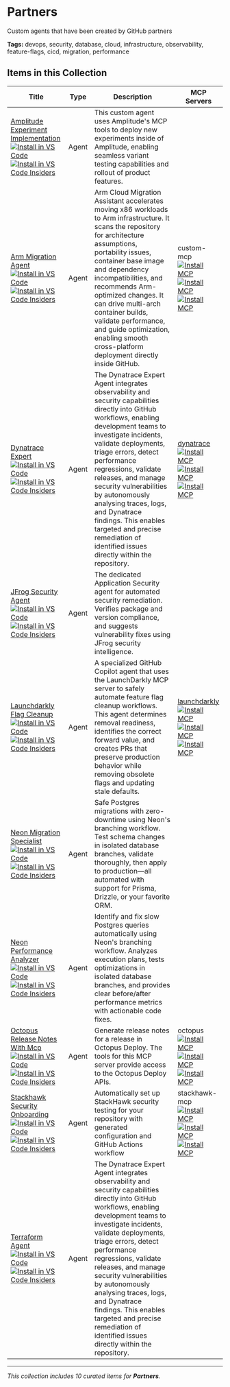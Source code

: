 # Partners

Custom agents that have been created by GitHub partners

**Tags:** devops, security, database, cloud, infrastructure, observability, feature-flags, cicd, migration, performance

## Items in this Collection

| Title | Type | Description | MCP Servers |
| ----- | ---- | ----------- | ----------- |
| [Amplitude Experiment Implementation](../agents/amplitude-experiment-implementation.agent.md)<br />[![Install in VS Code](https://img.shields.io/badge/VS_Code-Install-0098FF?style=flat-square&logo=visualstudiocode&logoColor=white)](https://aka.ms/awesome-copilot/install/agent?url=vscode%3Achat-agent%2Finstall%3Furl%3Dhttps%3A%2F%2Fraw.githubusercontent.com%2Fgithub%2Fawesome-copilot%2Fmain%2Fagents%2Famplitude-experiment-implementation.agent.md)<br />[![Install in VS Code Insiders](https://img.shields.io/badge/VS_Code_Insiders-Install-24bfa5?style=flat-square&logo=visualstudiocode&logoColor=white)](https://aka.ms/awesome-copilot/install/agent?url=vscode-insiders%3Achat-agent%2Finstall%3Furl%3Dhttps%3A%2F%2Fraw.githubusercontent.com%2Fgithub%2Fawesome-copilot%2Fmain%2Fagents%2Famplitude-experiment-implementation.agent.md) | Agent | This custom agent uses Amplitude's MCP tools to deploy new experiments inside of Amplitude, enabling seamless variant testing capabilities and rollout of product features. |  |
| [Arm Migration Agent](../agents/arm-migration.agent.md)<br />[![Install in VS Code](https://img.shields.io/badge/VS_Code-Install-0098FF?style=flat-square&logo=visualstudiocode&logoColor=white)](https://aka.ms/awesome-copilot/install/agent?url=vscode%3Achat-agent%2Finstall%3Furl%3Dhttps%3A%2F%2Fraw.githubusercontent.com%2Fgithub%2Fawesome-copilot%2Fmain%2Fagents%2Farm-migration.agent.md)<br />[![Install in VS Code Insiders](https://img.shields.io/badge/VS_Code_Insiders-Install-24bfa5?style=flat-square&logo=visualstudiocode&logoColor=white)](https://aka.ms/awesome-copilot/install/agent?url=vscode-insiders%3Achat-agent%2Finstall%3Furl%3Dhttps%3A%2F%2Fraw.githubusercontent.com%2Fgithub%2Fawesome-copilot%2Fmain%2Fagents%2Farm-migration.agent.md) | Agent | Arm Cloud Migration Assistant accelerates moving x86 workloads to Arm infrastructure. It scans the repository for architecture assumptions, portability issues, container base image and dependency incompatibilities, and recommends Arm-optimized changes. It can drive multi-arch container builds, validate performance, and guide optimization, enabling smooth cross-platform deployment directly inside GitHub. | custom-mcp<br />[![Install MCP](https://img.shields.io/badge/Install-VS_Code-0098FF?style=flat-square)](https://aka.ms/awesome-copilot/install/mcp-vscode?name=custom-mcp&config=%7B%22command%22%3A%22docker%22%2C%22args%22%3A%5B%22run%22%2C%22--rm%22%2C%22-i%22%2C%22-v%22%2C%22%2524%257B%257B%2520github.workspace%2520%257D%257D%253A%252Fworkspace%22%2C%22--name%22%2C%22arm-mcp%22%2C%22armswdev%252Farm-mcp%253Alatest%22%5D%2C%22env%22%3A%7B%7D%7D)<br />[![Install MCP](https://img.shields.io/badge/Install-VS_Code_Insiders-24bfa5?style=flat-square)](https://aka.ms/awesome-copilot/install/mcp-vscodeinsiders?name=custom-mcp&config=%7B%22command%22%3A%22docker%22%2C%22args%22%3A%5B%22run%22%2C%22--rm%22%2C%22-i%22%2C%22-v%22%2C%22%2524%257B%257B%2520github.workspace%2520%257D%257D%253A%252Fworkspace%22%2C%22--name%22%2C%22arm-mcp%22%2C%22armswdev%252Farm-mcp%253Alatest%22%5D%2C%22env%22%3A%7B%7D%7D)<br />[![Install MCP](https://img.shields.io/badge/Install-Visual_Studio-C16FDE?style=flat-square)](https://aka.ms/awesome-copilot/install/mcp-visualstudio/mcp-install?%7B%22command%22%3A%22docker%22%2C%22args%22%3A%5B%22run%22%2C%22--rm%22%2C%22-i%22%2C%22-v%22%2C%22%2524%257B%257B%2520github.workspace%2520%257D%257D%253A%252Fworkspace%22%2C%22--name%22%2C%22arm-mcp%22%2C%22armswdev%252Farm-mcp%253Alatest%22%5D%2C%22env%22%3A%7B%7D%7D) |
| [Dynatrace Expert](../agents/dynatrace-expert.agent.md)<br />[![Install in VS Code](https://img.shields.io/badge/VS_Code-Install-0098FF?style=flat-square&logo=visualstudiocode&logoColor=white)](https://aka.ms/awesome-copilot/install/agent?url=vscode%3Achat-agent%2Finstall%3Furl%3Dhttps%3A%2F%2Fraw.githubusercontent.com%2Fgithub%2Fawesome-copilot%2Fmain%2Fagents%2Fdynatrace-expert.agent.md)<br />[![Install in VS Code Insiders](https://img.shields.io/badge/VS_Code_Insiders-Install-24bfa5?style=flat-square&logo=visualstudiocode&logoColor=white)](https://aka.ms/awesome-copilot/install/agent?url=vscode-insiders%3Achat-agent%2Finstall%3Furl%3Dhttps%3A%2F%2Fraw.githubusercontent.com%2Fgithub%2Fawesome-copilot%2Fmain%2Fagents%2Fdynatrace-expert.agent.md) | Agent | The Dynatrace Expert Agent integrates observability and security capabilities directly into GitHub workflows, enabling development teams to investigate incidents, validate deployments, triage errors, detect performance regressions, validate releases, and manage security vulnerabilities by autonomously analysing traces, logs, and Dynatrace findings. This enables targeted and precise remediation of identified issues directly within the repository. | [dynatrace](https://github.com/mcp/dynatrace/mcp-server)<br />[![Install MCP](https://img.shields.io/badge/Install-VS_Code-0098FF?style=flat-square)](https://aka.ms/awesome-copilot/install/mcp-vscode?name=dynatrace&config=%7B%22url%22%3A%22https%3A%2F%2Fpia1134d.dev.apps.dynatracelabs.com%2Fplatform-reserved%2Fmcp-gateway%2Fv0.1%2Fservers%2Fdynatrace-mcp%2Fmcp%22%2C%22headers%22%3A%7B%22Authorization%22%3A%22Bearer%20%24COPILOT_MCP_DT_API_TOKEN%22%7D%7D)<br />[![Install MCP](https://img.shields.io/badge/Install-VS_Code_Insiders-24bfa5?style=flat-square)](https://aka.ms/awesome-copilot/install/mcp-vscodeinsiders?name=dynatrace&config=%7B%22url%22%3A%22https%3A%2F%2Fpia1134d.dev.apps.dynatracelabs.com%2Fplatform-reserved%2Fmcp-gateway%2Fv0.1%2Fservers%2Fdynatrace-mcp%2Fmcp%22%2C%22headers%22%3A%7B%22Authorization%22%3A%22Bearer%20%24COPILOT_MCP_DT_API_TOKEN%22%7D%7D)<br />[![Install MCP](https://img.shields.io/badge/Install-Visual_Studio-C16FDE?style=flat-square)](https://aka.ms/awesome-copilot/install/mcp-visualstudio/mcp-install?%7B%22url%22%3A%22https%3A%2F%2Fpia1134d.dev.apps.dynatracelabs.com%2Fplatform-reserved%2Fmcp-gateway%2Fv0.1%2Fservers%2Fdynatrace-mcp%2Fmcp%22%2C%22headers%22%3A%7B%22Authorization%22%3A%22Bearer%20%24COPILOT_MCP_DT_API_TOKEN%22%7D%7D) |
| [JFrog Security Agent](../agents/jfrog-sec.agent.md)<br />[![Install in VS Code](https://img.shields.io/badge/VS_Code-Install-0098FF?style=flat-square&logo=visualstudiocode&logoColor=white)](https://aka.ms/awesome-copilot/install/agent?url=vscode%3Achat-agent%2Finstall%3Furl%3Dhttps%3A%2F%2Fraw.githubusercontent.com%2Fgithub%2Fawesome-copilot%2Fmain%2Fagents%2Fjfrog-sec.agent.md)<br />[![Install in VS Code Insiders](https://img.shields.io/badge/VS_Code_Insiders-Install-24bfa5?style=flat-square&logo=visualstudiocode&logoColor=white)](https://aka.ms/awesome-copilot/install/agent?url=vscode-insiders%3Achat-agent%2Finstall%3Furl%3Dhttps%3A%2F%2Fraw.githubusercontent.com%2Fgithub%2Fawesome-copilot%2Fmain%2Fagents%2Fjfrog-sec.agent.md) | Agent | The dedicated Application Security agent for automated security remediation. Verifies package and version compliance, and suggests vulnerability fixes using JFrog security intelligence. |  |
| [Launchdarkly Flag Cleanup](../agents/launchdarkly-flag-cleanup.agent.md)<br />[![Install in VS Code](https://img.shields.io/badge/VS_Code-Install-0098FF?style=flat-square&logo=visualstudiocode&logoColor=white)](https://aka.ms/awesome-copilot/install/agent?url=vscode%3Achat-agent%2Finstall%3Furl%3Dhttps%3A%2F%2Fraw.githubusercontent.com%2Fgithub%2Fawesome-copilot%2Fmain%2Fagents%2Flaunchdarkly-flag-cleanup.agent.md)<br />[![Install in VS Code Insiders](https://img.shields.io/badge/VS_Code_Insiders-Install-24bfa5?style=flat-square&logo=visualstudiocode&logoColor=white)](https://aka.ms/awesome-copilot/install/agent?url=vscode-insiders%3Achat-agent%2Finstall%3Furl%3Dhttps%3A%2F%2Fraw.githubusercontent.com%2Fgithub%2Fawesome-copilot%2Fmain%2Fagents%2Flaunchdarkly-flag-cleanup.agent.md) | Agent | A specialized GitHub Copilot agent that uses the LaunchDarkly MCP server to safely automate feature flag cleanup workflows. This agent determines removal readiness, identifies the correct forward value, and creates PRs that preserve production behavior while removing obsolete flags and updating stale defaults. | [launchdarkly](https://github.com/mcp/launchdarkly/mcp-server)<br />[![Install MCP](https://img.shields.io/badge/Install-VS_Code-0098FF?style=flat-square)](https://aka.ms/awesome-copilot/install/mcp-vscode?name=launchdarkly&config=%7B%22command%22%3A%22npx%22%2C%22args%22%3A%5B%22-y%22%2C%22--package%22%2C%22%2540launchdarkly%252Fmcp-server%22%2C%22--%22%2C%22mcp%22%2C%22start%22%2C%22--api-key%22%2C%22%2524LD_ACCESS_TOKEN%22%5D%2C%22env%22%3A%7B%7D%7D)<br />[![Install MCP](https://img.shields.io/badge/Install-VS_Code_Insiders-24bfa5?style=flat-square)](https://aka.ms/awesome-copilot/install/mcp-vscodeinsiders?name=launchdarkly&config=%7B%22command%22%3A%22npx%22%2C%22args%22%3A%5B%22-y%22%2C%22--package%22%2C%22%2540launchdarkly%252Fmcp-server%22%2C%22--%22%2C%22mcp%22%2C%22start%22%2C%22--api-key%22%2C%22%2524LD_ACCESS_TOKEN%22%5D%2C%22env%22%3A%7B%7D%7D)<br />[![Install MCP](https://img.shields.io/badge/Install-Visual_Studio-C16FDE?style=flat-square)](https://aka.ms/awesome-copilot/install/mcp-visualstudio/mcp-install?%7B%22command%22%3A%22npx%22%2C%22args%22%3A%5B%22-y%22%2C%22--package%22%2C%22%2540launchdarkly%252Fmcp-server%22%2C%22--%22%2C%22mcp%22%2C%22start%22%2C%22--api-key%22%2C%22%2524LD_ACCESS_TOKEN%22%5D%2C%22env%22%3A%7B%7D%7D) |
| [Neon Migration Specialist](../agents/neon-migration-specialist.agent.md)<br />[![Install in VS Code](https://img.shields.io/badge/VS_Code-Install-0098FF?style=flat-square&logo=visualstudiocode&logoColor=white)](https://aka.ms/awesome-copilot/install/agent?url=vscode%3Achat-agent%2Finstall%3Furl%3Dhttps%3A%2F%2Fraw.githubusercontent.com%2Fgithub%2Fawesome-copilot%2Fmain%2Fagents%2Fneon-migration-specialist.agent.md)<br />[![Install in VS Code Insiders](https://img.shields.io/badge/VS_Code_Insiders-Install-24bfa5?style=flat-square&logo=visualstudiocode&logoColor=white)](https://aka.ms/awesome-copilot/install/agent?url=vscode-insiders%3Achat-agent%2Finstall%3Furl%3Dhttps%3A%2F%2Fraw.githubusercontent.com%2Fgithub%2Fawesome-copilot%2Fmain%2Fagents%2Fneon-migration-specialist.agent.md) | Agent | Safe Postgres migrations with zero-downtime using Neon's branching workflow. Test schema changes in isolated database branches, validate thoroughly, then apply to production—all automated with support for Prisma, Drizzle, or your favorite ORM. |  |
| [Neon Performance Analyzer](../agents/neon-optimization-analyzer.agent.md)<br />[![Install in VS Code](https://img.shields.io/badge/VS_Code-Install-0098FF?style=flat-square&logo=visualstudiocode&logoColor=white)](https://aka.ms/awesome-copilot/install/agent?url=vscode%3Achat-agent%2Finstall%3Furl%3Dhttps%3A%2F%2Fraw.githubusercontent.com%2Fgithub%2Fawesome-copilot%2Fmain%2Fagents%2Fneon-optimization-analyzer.agent.md)<br />[![Install in VS Code Insiders](https://img.shields.io/badge/VS_Code_Insiders-Install-24bfa5?style=flat-square&logo=visualstudiocode&logoColor=white)](https://aka.ms/awesome-copilot/install/agent?url=vscode-insiders%3Achat-agent%2Finstall%3Furl%3Dhttps%3A%2F%2Fraw.githubusercontent.com%2Fgithub%2Fawesome-copilot%2Fmain%2Fagents%2Fneon-optimization-analyzer.agent.md) | Agent | Identify and fix slow Postgres queries automatically using Neon's branching workflow. Analyzes execution plans, tests optimizations in isolated database branches, and provides clear before/after performance metrics with actionable code fixes. |  |
| [Octopus Release Notes With Mcp](../agents/octopus-deploy-release-notes-mcp.agent.md)<br />[![Install in VS Code](https://img.shields.io/badge/VS_Code-Install-0098FF?style=flat-square&logo=visualstudiocode&logoColor=white)](https://aka.ms/awesome-copilot/install/agent?url=vscode%3Achat-agent%2Finstall%3Furl%3Dhttps%3A%2F%2Fraw.githubusercontent.com%2Fgithub%2Fawesome-copilot%2Fmain%2Fagents%2Foctopus-deploy-release-notes-mcp.agent.md)<br />[![Install in VS Code Insiders](https://img.shields.io/badge/VS_Code_Insiders-Install-24bfa5?style=flat-square&logo=visualstudiocode&logoColor=white)](https://aka.ms/awesome-copilot/install/agent?url=vscode-insiders%3Achat-agent%2Finstall%3Furl%3Dhttps%3A%2F%2Fraw.githubusercontent.com%2Fgithub%2Fawesome-copilot%2Fmain%2Fagents%2Foctopus-deploy-release-notes-mcp.agent.md) | Agent | Generate release notes for a release in Octopus Deploy. The tools for this MCP server provide access to the Octopus Deploy APIs. | octopus<br />[![Install MCP](https://img.shields.io/badge/Install-VS_Code-0098FF?style=flat-square)](https://aka.ms/awesome-copilot/install/mcp-vscode?name=octopus&config=%7B%22command%22%3A%22npx%22%2C%22args%22%3A%5B%22-y%22%2C%22%2540octopusdeploy%252Fmcp-server%22%5D%2C%22env%22%3A%7B%7D%7D)<br />[![Install MCP](https://img.shields.io/badge/Install-VS_Code_Insiders-24bfa5?style=flat-square)](https://aka.ms/awesome-copilot/install/mcp-vscodeinsiders?name=octopus&config=%7B%22command%22%3A%22npx%22%2C%22args%22%3A%5B%22-y%22%2C%22%2540octopusdeploy%252Fmcp-server%22%5D%2C%22env%22%3A%7B%7D%7D)<br />[![Install MCP](https://img.shields.io/badge/Install-Visual_Studio-C16FDE?style=flat-square)](https://aka.ms/awesome-copilot/install/mcp-visualstudio/mcp-install?%7B%22command%22%3A%22npx%22%2C%22args%22%3A%5B%22-y%22%2C%22%2540octopusdeploy%252Fmcp-server%22%5D%2C%22env%22%3A%7B%7D%7D) |
| [Stackhawk Security Onboarding](../agents/stackhawk-security-onboarding.agent.md)<br />[![Install in VS Code](https://img.shields.io/badge/VS_Code-Install-0098FF?style=flat-square&logo=visualstudiocode&logoColor=white)](https://aka.ms/awesome-copilot/install/agent?url=vscode%3Achat-agent%2Finstall%3Furl%3Dhttps%3A%2F%2Fraw.githubusercontent.com%2Fgithub%2Fawesome-copilot%2Fmain%2Fagents%2Fstackhawk-security-onboarding.agent.md)<br />[![Install in VS Code Insiders](https://img.shields.io/badge/VS_Code_Insiders-Install-24bfa5?style=flat-square&logo=visualstudiocode&logoColor=white)](https://aka.ms/awesome-copilot/install/agent?url=vscode-insiders%3Achat-agent%2Finstall%3Furl%3Dhttps%3A%2F%2Fraw.githubusercontent.com%2Fgithub%2Fawesome-copilot%2Fmain%2Fagents%2Fstackhawk-security-onboarding.agent.md) | Agent | Automatically set up StackHawk security testing for your repository with generated configuration and GitHub Actions workflow | stackhawk-mcp<br />[![Install MCP](https://img.shields.io/badge/Install-VS_Code-0098FF?style=flat-square)](https://aka.ms/awesome-copilot/install/mcp-vscode?name=stackhawk-mcp&config=%7B%22command%22%3A%22uvx%22%2C%22args%22%3A%5B%22stackhawk-mcp%22%5D%2C%22env%22%3A%7B%7D%7D)<br />[![Install MCP](https://img.shields.io/badge/Install-VS_Code_Insiders-24bfa5?style=flat-square)](https://aka.ms/awesome-copilot/install/mcp-vscodeinsiders?name=stackhawk-mcp&config=%7B%22command%22%3A%22uvx%22%2C%22args%22%3A%5B%22stackhawk-mcp%22%5D%2C%22env%22%3A%7B%7D%7D)<br />[![Install MCP](https://img.shields.io/badge/Install-Visual_Studio-C16FDE?style=flat-square)](https://aka.ms/awesome-copilot/install/mcp-visualstudio/mcp-install?%7B%22command%22%3A%22uvx%22%2C%22args%22%3A%5B%22stackhawk-mcp%22%5D%2C%22env%22%3A%7B%7D%7D) |
| [Terraform Agent](../agents/terraform.agent.md)<br />[![Install in VS Code](https://img.shields.io/badge/VS_Code-Install-0098FF?style=flat-square&logo=visualstudiocode&logoColor=white)](https://aka.ms/awesome-copilot/install/agent?url=vscode%3Achat-agent%2Finstall%3Furl%3Dhttps%3A%2F%2Fraw.githubusercontent.com%2Fgithub%2Fawesome-copilot%2Fmain%2Fagents%2Fterraform.agent.md)<br />[![Install in VS Code Insiders](https://img.shields.io/badge/VS_Code_Insiders-Install-24bfa5?style=flat-square&logo=visualstudiocode&logoColor=white)](https://aka.ms/awesome-copilot/install/agent?url=vscode-insiders%3Achat-agent%2Finstall%3Furl%3Dhttps%3A%2F%2Fraw.githubusercontent.com%2Fgithub%2Fawesome-copilot%2Fmain%2Fagents%2Fterraform.agent.md) | Agent | The Dynatrace Expert Agent integrates observability and security capabilities directly into GitHub workflows, enabling development teams to investigate incidents, validate deployments, triage errors, detect performance regressions, validate releases, and manage security vulnerabilities by autonomously analysing traces, logs, and Dynatrace findings. This enables targeted and precise remediation of identified issues directly within the repository. |  |

---
*This collection includes 10 curated items for **Partners**.*